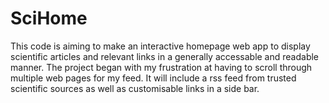 # SciHome
This code is aiming to make an interactive homepage web app to display scientific articles and relevant links in a generally accessable and readable manner.
The project began with my frustration at having to scroll through multiple web pages for my feed.
It will include a rss feed from trusted scientific sources as well as customisable links in a side bar.
